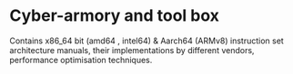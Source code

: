 # Cyber-armory and tool box  
Contains x86_64 bit (amd64 , intel64) & Aarch64 (ARMv8) instruction set architecture manuals, their implementations by different vendors, performance optimisation techniques.  
